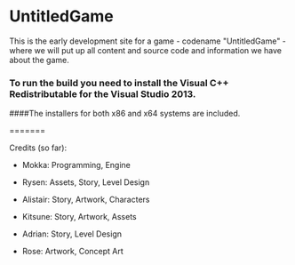 # UntitledGame


This is the early development site for a game - codename "UntitledGame" - where we will put up all content and source code and information we have about the game.


### To run the build you need to install the Visual C++ Redistributable for the Visual Studio 2013.

####The installers for both x86 and x64 systems are included.

=======


Credits (so far):

* Mokka: Programming, Engine
* Rysen: Assets, Story, Level Design


* Alistair: Story, Artwork, Characters
* Kitsune: Story, Artwork, Assets
* Adrian: Story, Level Design
* Rose: Artwork, Concept Art
